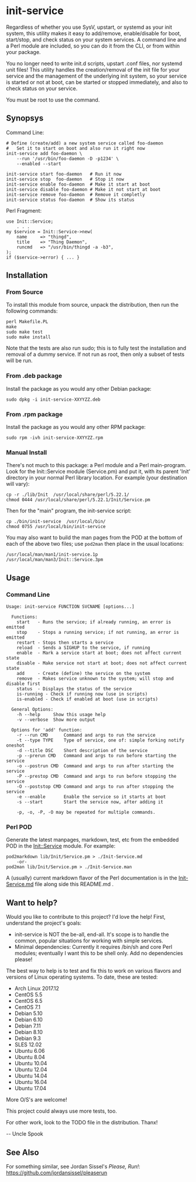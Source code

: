 # init-service
Regardless of whether you use SysV, upstart, or systemd as your init system,
this utility makes it easy to add/remove, enable/disable for boot, start/stop,
and check status on your system services.  A command line and a Perl module
are included, so you can do it from the CLI, or from within your package.

You no longer need to write init.d scripts, upstart .conf files, nor systemd
unit files!  This utility handles the creation/removal of the init file for
your service and the management of the underlying init system, so your service
is started or not at boot, can be started or stopped immediately, and also to
check status on your service.

You must be root to use the command.

## Synopsys

Command Line:

    # Define (create/add) a new system service called foo-daemon
    #   Set it to start on boot and also run it right now
    init-service add foo-daemon \
        --run '/usr/bin/foo-daemon -D -p1234' \
        --enabled --start

    init-service start foo-daemon   # Run it now
    init-service stop  foo-daemon   # Stop it now
    init-service enable foo-daemon  # Make it start at boot
    init-service disable foo-daemon # Make it not start at boot
    init-service remove foo-daemon  # Remove it completly
    init-service status foo-daemon  # Show its status

Perl Fragment:

    use Init::Service;
        . . .
    my $service = Init::Service->new(
        name     => "thingd",
        title    => "Thing Daemon",
        runcmd   => "/usr/bin/thingd -a -b3",
    );
    if ($service->error) { ... }

## Installation

### From Source

To install this module from source, unpack the distribution,
then run the following commands:

	perl Makefile.PL
	make
	sudo make test
	sudo make install

Note that the tests are also run sudo; this is to fully test the
installation and removal of a dummy service.  If not run as root,
then only a subset of tests will be run.

### From .deb package

Install the package as you would any other Debian package:

    sudo dpkg -i init-service-XXYYZZ.deb

### From .rpm package

Install the package as you would any other RPM package:

    sudo rpm -ivh init-service-XXYYZZ.rpm

### Manual Install

There's not much to this package: a Perl module and a Perl main-program.
Look for the Init::Service module (Service.pm) and put it, with its
parent 'Init' directory in your normal Perl library location.
For example (your destination will vary):

    cp -r ./lib/Init  /usr/local/share/perl/5.22.1/
    chmod 0444 /usr/local/share/perl/5.22.1/Init/Service.pm

Then for the "main" program, the init-service script:

    cp ./bin/init-service  /usr/local/bin/
    chmod 0755 /usr/local/bin/init-service

You may also want to build the man pages from the POD at the bottom
of each of the above two files; use `pod2man` then place in the usual
locations:

    /usr/local/man/man1/init-service.1p
    /usr/local/man/man3/Init::Service.3pm


## Usage

### Command Line
```
Usage: init-service FUNCTION SVCNAME [options...]

  Functions:
    start   - Runs the service; if already running, an error is emitted
    stop    - Stops a running service; if not running, an error is emitted
    restart - Stops then starts a service
    reload  - Sends a SIGHUP to the service, if running
    enable  - Mark a service start at boot; does not affect current state
    disable - Make service not start at boot; does not affect current state
    add     - Create (define) the service on the system
    remove  - Makes service unknown to the system; will stop and disable first
    status  - Displays the status of the service
    is-running - Check if running now (use in scripts)
    is-enabled - Check if enabled at boot (use in scripts)

  General Options:
    -h --help     Show this usage help
    -v --verbose  Show more output

  Options for 'add' function:
    -r --run CMD      Command and args to run the service
    -t --type TYPE    Type of service, one of: simple forking notify oneshot
    -d --title DSC    Short description of the service
    -p --prerun CMD   Command and args to run before starting the service
    -o --postrun CMD  Command and args to run after starting the service
    -P --prestop CMD  Command and args to run before stopping the service
    -O --poststop CMD Command and args to run after stopping the service
    -e --enable       Enable the service so it starts at boot
    -s --start        Start the service now, after adding it

    -p, -o, -P, -O may be repeated for multiple commands.
```
### Perl POD

Generate the latest manpages, markdown, test, etc from the embedded POD 
in the [Init::Service](lib/Init/Service.pm) module.  For example:

    pod2markdown lib/Init/Service.pm > ./Init-Service.md
        -or-
    pod2man lib/Init/Service.pm > ./Init-Service.man

A (usually) current markdown flavor of the Perl documentation is in 
the [Init-Service.md](Init-Service.md) file along side this README.md .

## Want to help?

Would you like to contribute to this project?  I'd love the help!
First, understand the project's goals:
* init-service is NOT the be-all, end-all.  It's scope is to handle
the common, popular situations for working with simple services.
* Minimal dependencies: Currently it requires /bin/sh and core Perl modules;
eventually I want this to be shell only.  Add no dependencies please!

The best way to help is to test and fix this to work on various flavors
and versions of Linux operating systems.  To date, these are tested:
* Arch Linux 2017.12
* CentOS  5.5
* CentOS  6.5
* CentOS  7.1
* Debian  5.10
* Debian  6.10
* Debian  7.11
* Debian  8.10
* Debian  9.3
* SLES   12.02
* Ubuntu  6.06
* Ubuntu  8.04
* Ubuntu 10.04
* Ubuntu 12.04
* Ubuntu 14.04
* Ubuntu 16.04
* Ubuntu 17.04

More O/S's are welcome!

This project could always use more tests, too.

For other work, look to the TODO file in the distribution.  Thanx!

-- Uncle Spook

## See Also

For something similar, see Jordan Sissel's *Please, Run!*: https://github.com/jordansissel/pleaserun
